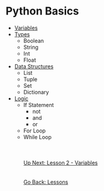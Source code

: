 # Python Basics
* [Variables](variables.md)
* [Types](types.md)
    * Boolean
    * String
    * Int
    * Float
* [Data Structures](data-structures.md)
    * List
    * Tuple
    * Set
    * Dictionary
* [Logic](logic.md)
    * If Statement
        * not
        * and
        * or
    * For Loop
    * While Loop
\
\
\
\
[Up Next: Lesson 2 - Variables](variables.md)
\
\
\
[Go Back: Lessons](../../lessons#python-lessons)